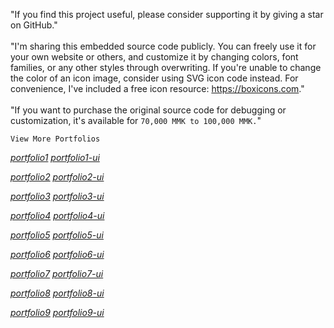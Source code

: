 "If you find this project useful, please consider supporting it by giving a star on GitHub."
<br><br>
"I'm sharing this embedded source code publicly. You can freely use it for your own website or others, and customize it by changing colors, font families, or any other styles through overwriting. If you're unable to change the color of an icon image, consider using SVG icon code instead. For convenience, I've included a free icon resource: https://boxicons.com."
<br><br>
"If you want to purchase the original source code for debugging or customization, it's available for `70,000 MMK to 100,000 MMK.`"

`View More Portfolios`

[*portfolio1*](https://github.com/hninthuzar/portfolio1) 
[*portfolio1-ui*](https://hninthuzar.github.io/portfolio1) 

[*portfolio2*](https://github.com/hninthuzar/portfolio2) 
[*portfolio2-ui*](https://hninthuzar.github.io/portfolio2) 

[*portfolio3*](https://github.com/hninthuzar/portfolio3) 
[*portfolio3-ui*](https://hninthuzar.github.io/portfolio3) 

[*portfolio4*](https://github.com/hninthuzar/portfolio4) 
[*portfolio4-ui*](https://hninthuzar.github.io/portfolio4) 

[*portfolio5*](https://github.com/hninthuzar/portfolio5) 
[*portfolio5-ui*](https://hninthuzar.github.io/portfolio5) 

[*portfolio6*](https://github.com/hninthuzar/portfolio6) 
[*portfolio6-ui*](https://hninthuzar.github.io/portfolio6) 

[*portfolio7*](https://github.com/hninthuzar/portfolio7) 
[*portfolio7-ui*](https://hninthuzar.github.io/portfolio7) 

[*portfolio8*](https://github.com/hninthuzar/portfolio8) 
[*portfolio8-ui*](https://hninthuzar.github.io/portfolio8) 

[*portfolio9*](https://github.com/hninthuzar/portfolio9) 
[*portfolio9-ui*](https://hninthuzar.github.io/portfolio9)